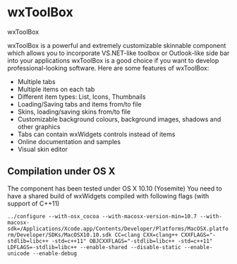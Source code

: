 wxToolBox
=========

wxToolBox

wxToolBox is a powerful and extremely customizable skinnable component which allows you to incorporate VS.NET-like toolbox or Outlook-like side bar into your applications
wxToolBox is a good choice if you want to develop professional-looking software. Here are some features of wxToolBox:

* Multiple tabs
* Multiple items on each tab
* Different item types: List, Icons, Thumbnails
* Loading/Saving tabs and items from/to file
* Skins, loading/saving skins from/to file
* Customizable background colours, background images, shadows and other graphics
* Tabs can contain wxWidgets controls instead of items
* Online documentation and samples
* Visual skin editor

Compilation under OS X
----------------------

The component has been tested under OS X 10.10 (Yosemite)
You need to have a shared build of wxWidgets compiled with following flags (with support of C++11)

`../configure --with-osx_cocoa --with-macosx-version-min=10.7 --with-macosx-sdk=/Applications/Xcode.app/Contents/Developer/Platforms/MacOSX.platform/Developer/SDKs/MacOSX10.10.sdk CC=clang CXX=clang++ CXXFLAGS="-stdlib=libc++ -std=c++11" OBJCXXFLAGS="-stdlib=libc++ -std=c++11" LDFLAGS=-stdlib=libc++ --enable-shared --disable-static --enable-unicode --enable-debug`
